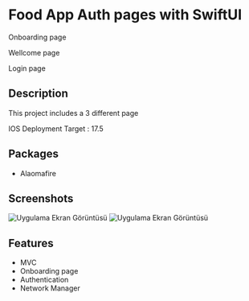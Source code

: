 
# Food App Auth pages with SwiftUI

Onboarding page

Wellcome page

Login page





## Description

This project includes a 3 different page

IOS Deployment Target : 17.5
## Packages
* Alaomafire

  
## Screenshots

![Uygulama Ekran Görüntüsü](https://i.ibb.co/YybqwW4/GIFMaker-me.gif)
![Uygulama Ekran Görüntüsü](https://i.ibb.co/zPDQR9y/Ekran-Resmi-2024-09-07-23-36-10.png)


  
## Features

- MVC
- Onboarding page
- Authentication
- Network Manager


  
